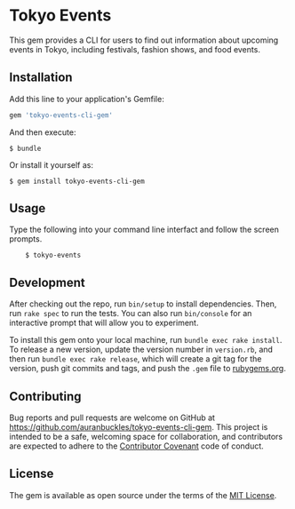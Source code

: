 # Tokyo Events

This gem provides a CLI for users to find out information about upcoming events in Tokyo, including festivals, fashion shows, and food events.

## Installation

Add this line to your application's Gemfile:

```ruby
gem 'tokyo-events-cli-gem'
```

And then execute:

    $ bundle

Or install it yourself as:

    $ gem install tokyo-events-cli-gem

## Usage

Type the following into your command line interfact and follow the screen prompts.

		$ tokyo-events

## Development

After checking out the repo, run `bin/setup` to install dependencies. Then, run `rake spec` to run the tests. You can also run `bin/console` for an interactive prompt that will allow you to experiment.

To install this gem onto your local machine, run `bundle exec rake install`. To release a new version, update the version number in `version.rb`, and then run `bundle exec rake release`, which will create a git tag for the version, push git commits and tags, and push the `.gem` file to [rubygems.org](https://rubygems.org).

## Contributing

Bug reports and pull requests are welcome on GitHub at https://github.com/auranbuckles/tokyo-events-cli-gem. This project is intended to be a safe, welcoming space for collaboration, and contributors are expected to adhere to the [Contributor Covenant](http://contributor-covenant.org) code of conduct.


## License

The gem is available as open source under the terms of the [MIT License](http://opensource.org/licenses/MIT).

